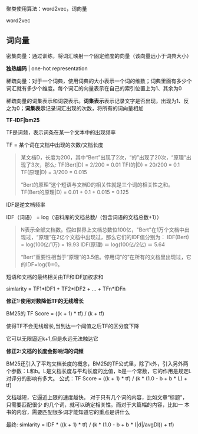 聚类使用算法：word2vec，词向量

word2vec

## 词向量

密集向量：通过训练，将词汇映射一个固定维度的向量（该向量远小于词典大小）



**独热编码** | one-hot representation

稀疏向量：对于一个词典，使用词典的大小表示一个词的维数；词典里面有多少个词汇就有多少个维度。每个词汇的向量表示在自己的索引位置上为1、其余为0

稀疏向量的词集表示和词袋表示。**词集表示**表示记录文字是否出现，出现为1、反之为0；**词集表示**记录词汇出现的次数，将所有的词向量相加



**TF-IDF|bm25**

TF是词频，表示词条在某一个文本中的出现频率

TF = 某个词在文档中出现的次数/文档长度

> 某文档D，长度为200，其中“Bert”出现了2次，“的”出现了20次，“原理”出现了3次，那么:
> TF(Bert|D) = 2/200 = 0.01
> TF(的|D) = 20/200 = 0.1
> TF(原理|D) = 3/200 = 0.015
>
> “Bert的原理”这个短语与文档D的相关性就是三个词的相关性之和。
> TF(Bert的原理|D) = 0.01 + 0.1 + 0.015 = 0.125

IDF是逆文档频率

IDF（词语） = log（语料库的文档总数/（包含词语的文档总数+1））

> N表示全部文档数。假如世界上文档总数位100亿，"Bert"在1万个文档中出现过，“原理”在2亿个文档中出现过，那么它们的IDF值分别为：
> IDF(Bert) = log(100亿/1万) = 19.93
> IDF(原理) ＝ log(100亿/2亿) ＝ 5.64
>
> “Bert”重要性相当于“原理”的3.5倍。停用词“的”在所有的文档里出现过，它的IDF=log(1)=0。

短语和文档的最终相关由TF和IDF加权求和

simlarity = TF1\*IDF1 + TF2\*IDF2 + ... + TFn\*IDFn



**修正1:使用对数降低TF的无线增长**

BM25的 TF Score = ((k + 1) * tf) / (k + tf)

使得TF不会无线增长,当到达一个阈值之后TF的区分度下降

它可以无限逼近k+1,但是永远无法触达它

**修正2:文档的长度会影响词的词频**

BM25还引入了平均文档长度的概念，BM25的TF公式里，除了k外，引入另外两个参数：L和b。L是文档长度与平均长度的比值，b是一个常数，它的作用是规定L对评分的影响有多大。
公式：TF Score = ((k + 1) * tf) / (k * (1.0 - b + b * L) + tf)

文档越短，它逼近上限的速度越快。
对于只有几个词的内容，比如文章“标题”，只需要匹配很少
的几个词，就可以确定相关性。而对于大篇幅的内容，比如一
本书的内容，需要匹配很多词才能知道它的重点是讲什么

最终:
simlarity = IDF * ((k + 1) * tf) / (k * (1.0 - b + b * (|d|/avgDl)) + tf)